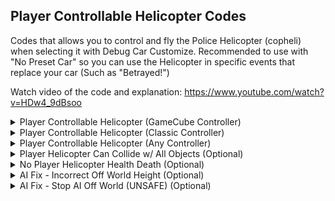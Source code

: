 ## Player Controllable Helicopter Codes

Codes that allows you to control and fly the Police Helicopter (copheli) when selecting it with Debug Car Customize. Recommended to use with "No Preset Car" so you can use the Helicopter in specific events that replace your car (Such as "Betrayed!")

Watch video of the code and explanation: https://www.youtube.com/watch?v=HDw4_9dBsoo

<details>
<summary>Player Controllable Helicopter (GameCube Controller)</summary>

The player helicopter can be controllable. Other game changes were also made when the player uses the helicopter.
This version of the code only works in GameCube Controller and uses right stick go to up and down. The rearview camera button
was remapped. You can use A or Z to look back.

If you don't want inverted turning in reverse, find the line with "40810010 FD004050" and change it to "40810010 60000000"

```powerpc
C2338118 0000003D
D001009C 9421FF80
BC610008 3E408000
3C808070 3D008071
3D408064 614BF870
7C035800 408201B4
93F2188C 3CA00000
90BF0070 90BF0078
38A00001 98B21880
82721884 8A93010C
8AB30110 3D80806F
618CE4C5 898C0000
C00B0094 C11F0020
FCA04090 C3E47388
ED0807F2 EC000232
C1130108 C1A47364
A21F0020 6089A5F4
C0E90000 3A200001
2C0C0090 41810008
41800018 3A200002
C0046990 FC072840
40800008 C00800DC
2C0C0070 4181001C
3A200002 C0121888
FC072840 4080000C
C00800DC FC000050
C0847DDC FC802050
FC042840 41800030
2C150000 4182002C
2C110002 4182000C
C0046978 FC000050
3A200000 FC0D2840
40810010 FD004050
48000008 3A200001
9A3F00B4 D01F0074
C00B0070 EC000232
D01F0088 C00B0078
EC000232 D01F0090
3EC08065 62D6C444
82D60000 8AD60074
C01F0020 C10B0090
C0CB0098 2C160000
41820008 C3E802AC
FD200090 2C150000
41820010 C0046990
FD004050 FCC03050
4082000C 2C140000
4182003C ED080032
ECC60032 D11F0070
D0DF0078 2C150000
40820024 2C104300
4080001C 81930050
898C0161 2C0C0000
4082000C ED29F82A
D13F0020 2C150000
4082000C 2C140000
40820020 FC0D2840
40800018 2C160000
41820008 C1A46B0C
ED296828 D13F0020
B8610008 38210080
60000000 00000000
04001888 C1B80000
04088EDC 9421FE30
04315560 4E800421
04342E70 9421FFD0
04338230 40810080
040902A8 80840020
04251194 88630000
040A5618 C061003C
0405B2AC 546317FE
0405B264 C02302D8
0403C3B4 9421FFF0
0403E13C 7C9C2378
042A3908 4E800421
0424B2B8 4181001C
0403E390 4082007C
04356B38 4BFFF9CD
04356B88 4BFFF97D
0403E300 38000000
C203B418 00000003
3E408000 39800000
99921880 90721884
7C0803A6 00000000
C2338008 00000003
2C000002 4082000C
3E408070 C3F270B8
807F00B8 00000000
C2316494 00000005
2C1D0000 40820018
3C008037 60006D78
7C0803A6 38210050
4E800020 807D0010
60000000 00000000
28001880 00000100
04088EDC 4E800020
04342E70 4E800020
0405B264 4E800020
0403C3B4 4E800020
0403E13C 3B800000
04251194 38600001
04338230 60000000
042A3908 60000000
0424B2B8 60000000
04356B38 60000000
04356B88 60000000
0403E390 60000000
C203E300 00000003
3C000000 3D808000
818C188C 900C0020
60000000 00000000
C20A5618 00000003
3E408070 6252E2B8
C061003C C0920000
EC64182A 00000000
C2315560 00000004
4E800421 3DC08064
61CEF870 81810014
7C0E6000 40820008
38600000 00000000
C20902A8 00000003
80840020 2C040002
41800008 38840001
60000000 00000000
C205B2AC 00000006
546317FE 3D808070
618CB077 898C0000
2C0C0000 40820018
3D80806F A18C6140
71860110 41820008
38600001 00000000
E0000000 00000000
```
</details>

<details>
<summary>Player Controllable Helicopter (Classic Controller)</summary>

The player helicopter can be controllable. Other game changes were also made when the player uses the helicopter.
This version of the code only works in Classic Controller and uses right stick go to up and down. The rearview camera button
was remapped. You can use X or ZL to look back.

If you don't want inverted turning in reverse, find the line with "40810010 FD004050" and change it to" 40810010 60000000"

```powerpc
C2338118 0000003C
D001009C 9421FF80
BC610008 3E408000
3C808070 3D008071
3D408064 614BF870
7C035800 408201AC
93F2188C 3CA00000
90BF0070 90BF0078
38A00001 98B21880
82721884 8A93010C
8AB30110 898A2A30
C00B0094 C11F0020
FCA04090 C3E47388
ED0807F2 EC000232
C1130108 C1A47364
A21F0020 3A200001
2C0C003E 41810008
41800020 3A200002
C0046990 6089A5F4
C0E90000 FC072840
40800008 C00800DC
2C0C00BE 4180001C
3A200002 C0121888
FC072840 4080000C
C00800DC FC000050
C0847DDC FC802050
FC042840 41800030
2C150000 4182002C
2C110002 4182000C
C0046978 FC000050
3A200000 FC0D2840
40810010 FD004050
48000008 3A200001
9A3F00B4 D01F0074
C00B0070 EC000232
D01F0088 C00B0078
EC000232 D01F0090
3EC08065 62D6C444
82D60000 8AD60074
C01F0020 C10B0090
C0CB0098 2C160000
41820008 C3E802AC
FD200090 2C150000
41820010 C0046990
FD004050 FCC03050
4082000C 2C140000
4182003C ED080032
ECC60032 D11F0070
D0DF0078 2C150000
40820024 2C104300
4080001C 81930050
898C0161 2C0C0000
4082000C ED29F82A
D13F0020 2C150000
4082000C 2C140000
40820020 FC0D2840
40800018 2C160000
41820008 C1A46B0C
ED296828 D13F0020
B8610008 38210080
60000000 00000000
04001888 C1B80000
04088EDC 9421FE30
04315560 4E800421
04342E70 9421FFD0
04338230 40810080
040902A8 80840020
04251194 88630000
040A5618 C061003C
0405B2AC 546317FE
0405B264 C02302D8
0403C3B4 9421FFF0
0403E13C 7C9C2378
042A3908 4E800421
0424B2B8 4181001C
0403E390 4082007C
04356B38 4BFFF9CD
04356B88 4BFFF97D
0403E300 38000000
C203B418 00000003
3E408000 39800000
99921880 90721884
7C0803A6 00000000
C2338008 00000003
2C000002 4082000C
3E408070 C3F270B8
807F00B8 00000000
C2316494 00000005
2C1D0000 40820018
3C008037 60006D78
7C0803A6 38210050
4E800020 807D0010
60000000 00000000
28001880 00000100
04088EDC 4E800020
04342E70 4E800020
0405B264 4E800020
0403C3B4 4E800020
0403E13C 3B800000
04251194 38600001
04338230 60000000
042A3908 60000000
0424B2B8 60000000
04356B38 60000000
04356B88 60000000
0403E390 60000000
C203E300 00000003
3C000000 3D808000
818C188C 900C0020
60000000 00000000
C20A5618 00000003
3E408070 6252E2B8
C061003C C0920000
EC64182A 00000000
C2315560 00000004
4E800421 3DC08064
61CEF870 81810014
7C0E6000 40820008
38600000 00000000
C20902A8 00000003
80840020 2C040002
41800008 38840001
60000000 00000000
C205B2AC 00000006
546317FE 3D808070
618CB077 898C0000
2C0C0000 40820018
3D808064 898C2A1B
71860088 41820008
38600001 00000000
E0000000 00000000
```
</details>

<details>
<summary>Player Controllable Helicopter (Any Controller)</summary>

The player helicopter can be controllable. Other game changes were also made when the player uses the helicopter. 
This version of the code works in any controller and uses Nitro button to go up and Handbrake button to go down. 
If you use GameCube Controller or Classic Controller, you have the option to use right stick to go up and down by using
the other version of the code present in this download

If you don't want inverted turning in reverse, find the line with "40810010 FD004050" and change it to" 40810010 60000000"

```powerpc
C2338118 0000003C
D001009C 9421FF80
BC610008 3E408000
3C808070 3D008071
3D408064 614BF870
7C035800 408201AC
93F2188C 3CA00000
90BF0070 90BF0078
38A00001 98B21880
82721884 8A93010C
8AB30110 89930120
89F30114 C00B0094
C11F0020 FCA04090
C3E47388 ED0807F2
EC000232 C1130108
C1A47364 A21F0020
6089A5F4 C0E90000
3A200001 2C0C0000
41820018 3A200002
C0046990 FC072840
40800008 C00800DC
2C0F0000 4182001C
3A200002 C0121888
FC072840 4080000C
C00800DC FC000050
C0847DDC FC802050
FC042840 41800030
2C150000 4182002C
2C110002 4182000C
C0046978 FC000050
3A200000 FC0D2840
40810010 FD004050
48000008 3A200001
9A3F00B4 D01F0074
C00B0070 EC000232
D01F0088 C00B0078
EC000232 D01F0090
3EC08065 62D6C444
82D60000 8AD60074
C01F0020 C10B0090
C0CB0098 2C160000
41820008 C3E802AC
FD200090 2C150000
41820010 C0046990
FD004050 FCC03050
4082000C 2C140000
4182003C ED080032
ECC60032 D11F0070
D0DF0078 2C150000
40820024 2C104300
4080001C 81930050
898C0161 2C0C0000
4082000C ED29F82A
D13F0020 2C150000
4082000C 2C140000
40820020 FC0D2840
40800018 2C160000
41820008 C1A46B0C
ED296828 D13F0020
B8610008 38210080
60000000 00000000
04001888 C1B80000
04088EDC 9421FE30
04315560 4E800421
04342E70 9421FFD0
04338230 40810080
040902A8 80840020
04251194 88630000
040A5618 C061003C
0403C3B4 9421FFF0
0403E13C 7C9C2378
042A3908 4E800421
0403D284 4E800421
0424B2B8 4181001C
0403E390 4082007C
04356B38 4BFFF9CD
04356B88 4BFFF97D
0403E300 38000000
C203B418 00000003
3E408000 39800000
99921880 90721884
7C0803A6 00000000
C2338008 00000003
2C000002 4082000C
3E408070 C3F270B8
807F00B8 00000000
C2316494 00000005
2C1D0000 40820018
3C008037 60006D78
7C0803A6 38210050
4E800020 807D0010
60000000 00000000
28001880 00000100
04088EDC 4E800020
04342E70 4E800020
0403C3B4 4E800020
0403E13C 3B800000
04251194 38600001
04338230 60000000
042A3908 60000000
0424B2B8 60000000
04356B38 60000000
04356B88 60000000
0403D284 48000028
0403E390 60000000
C203E300 00000003
3C000000 3D808000
818C188C 900C0020
60000000 00000000
C20A5618 00000003
3E408070 6252E2B8
C061003C C0920000
EC64182A 00000000
C2315560 00000004
4E800421 3DC08064
61CEF870 81810014
7C0E6000 40820008
38600000 00000000
C20902A8 00000003
80840020 2C040002
41800008 38840001
60000000 00000000
E0000000 00000000
```
</details>

<details>
<summary>Player Helicopter Can Collide w/ All Objects (Optional)</summary>

Allows the player helicopter to collide with objects that normally aren't solid to helicopter. This might make your helicopter slighty weaker to some objects and cars. You don't need to use this code if you don't want to

```powerpc
043133B0 A003001C
28001880 00000100
C23133B0 00000004
A003001C 81810048
3DC08064 61CEF870
7C0E6000 40820008
38000000 00000000
E0000000 00000000
```
</details>

<details>
<summary>No Player Helicopter Health Death (Optional)</summary>

You will not die when your helicopter collides in events that have health. You don't need to use this code if you don't want to

```powerpc
0070C092 00000000
28001880 00000100
0070C092 00000001
E0000000 00000000
```
</details>


<details>
<summary>AI Fix - Incorrect Off World Height (Optional)</summary>

AI will continue driving when off world but ignoring the correct road height, this might cause the AI to fall off the world and be stuck forever, fall and drive under the ground or drive in the air until the player loads the world area the AI is in.
If you don't use this code, AIs will not move at all. Unfortunately, cops can't move even with this code

```powerpc
042FF268 C3C6007C
042FF26C C3A50044
0403F6E8 4E800421
28001880 00000100
042FF268 FFC01090
042FF26C FFA00090
0403F6E8 60000000
E0000000 00000000
```
</details>


<details>
<summary>AI Fix - Stop AI Off World (UNSAFE) (Optional)</summary>

AI will freeze when off world. There are chances that the game can crash and your helicopter might teleport to NaN at random.
If you don't use this code, AIs will not move at all. Unfortunately, cops can't move even with this code

```powerpc
042FF268 C3C6007C
042FF26C C3A50044
04031284 4E800421
28001880 00000100
042FF268 FFC01090
042FF26C FFA00090
04031284 60000000
E0000000 00000000
```
</details>





